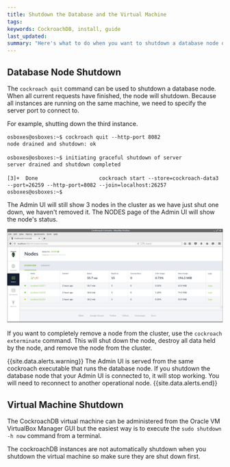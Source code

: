 ```yaml
---
title: Shutdown the Database and the Virtual Machine
tags: 
keywords: CockroachDB, install, guide
last_updated: 
summary: "Here's what to do when you want to shutdown a database node or shutdown the virtual machine but keep it for another time."
---
```


## Database Node Shutdown

The `cockroach quit` command can be used to shutdown a database node. When all current requests have finished, the node will shutdown. Because all instances are running on the same machine, we need to specify the server port to connect to.


For example, shutting down the third instance.

```Shell
osboxes@osboxes:~$ cockroach quit --http-port 8082
node drained and shutdown: ok

osboxes@osboxes:~$ initiating graceful shutdown of server
server drained and shutdown completed

[3]+  Done                    cockroach start --store=cockroach-data3 --port=26259 --http-port=8082 --join=localhost:26257
osboxes@osboxes:~$ 
```

The Admin UI will still show 3 nodes in the cluster as we have just shut one down, we haven't removed it. The NODES page of the Admin UI will show the node's status.

![Shutdown Node](images/Shutdown_Node.png)

If you want to completely remove a node from the cluster, use the `cockroach exterminate` command. This will shut down the node, destroy all data held by the node, and remove the node from the cluster.

{{site.data.alerts.warning}}
The Admin UI is served from the same cockroach executable that runs the database node. If you shutdown the database node that your Admin UI is connected to, it will stop working. You will need to reconnect to another operational node.
{{site.data.alerts.end}}


## Virtual Machine Shutdown

The CockroachDB virtual machine can be administered from the Oracle VM VirtualBox Manager GUI but the easiest way is to execute the `sudo shutdown -h now` command from a terminal.

The cockroachDB instances are not automatically shutdown when you shutdown the virtual machine so make sure they are shut down first.








